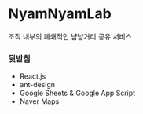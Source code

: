 # NyamNyamLab
조직 내부의 폐쇄적인 냠냠거리 공유 서비스 

### 뒷받침
* React.js
* ant-design
* Google Sheets & Google App Script
* Naver Maps

